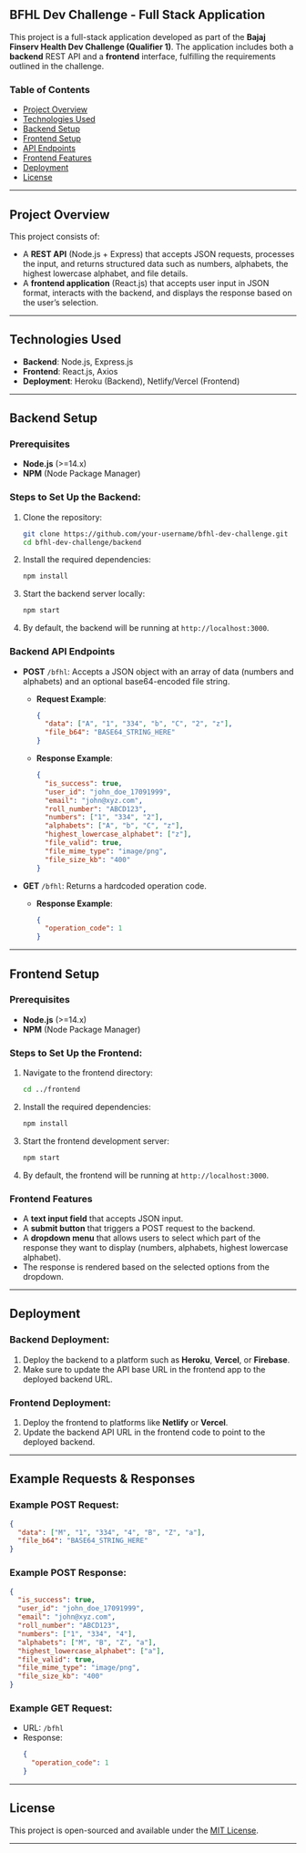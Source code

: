 ## **BFHL Dev Challenge - Full Stack Application**

This project is a full-stack application developed as part of the **Bajaj Finserv Health Dev Challenge (Qualifier 1)**. The application includes both a **backend** REST API and a **frontend** interface, fulfilling the requirements outlined in the challenge.

### **Table of Contents**
- [Project Overview](#project-overview)
- [Technologies Used](#technologies-used)
- [Backend Setup](#backend-setup)
- [Frontend Setup](#frontend-setup)
- [API Endpoints](#api-endpoints)
- [Frontend Features](#frontend-features)
- [Deployment](#deployment)
- [License](#license)

---

## **Project Overview**

This project consists of:
- A **REST API** (Node.js + Express) that accepts JSON requests, processes the input, and returns structured data such as numbers, alphabets, the highest lowercase alphabet, and file details.
- A **frontend application** (React.js) that accepts user input in JSON format, interacts with the backend, and displays the response based on the user’s selection.

---

## **Technologies Used**

- **Backend**: Node.js, Express.js
- **Frontend**: React.js, Axios
- **Deployment**: Heroku (Backend), Netlify/Vercel (Frontend)

---

## **Backend Setup**

### **Prerequisites**
- **Node.js** (>=14.x)
- **NPM** (Node Package Manager)

### **Steps to Set Up the Backend**:

1. Clone the repository:
   ```bash
   git clone https://github.com/your-username/bfhl-dev-challenge.git
   cd bfhl-dev-challenge/backend
   ```

2. Install the required dependencies:
   ```bash
   npm install
   ```

3. Start the backend server locally:
   ```bash
   npm start
   ```

4. By default, the backend will be running at `http://localhost:3000`.

### **Backend API Endpoints**

- **POST** `/bfhl`: Accepts a JSON object with an array of data (numbers and alphabets) and an optional base64-encoded file string.
  - **Request Example**:
    ```json
    {
      "data": ["A", "1", "334", "b", "C", "2", "z"],
      "file_b64": "BASE64_STRING_HERE"
    }
    ```
  - **Response Example**:
    ```json
    {
      "is_success": true,
      "user_id": "john_doe_17091999",
      "email": "john@xyz.com",
      "roll_number": "ABCD123",
      "numbers": ["1", "334", "2"],
      "alphabets": ["A", "b", "C", "z"],
      "highest_lowercase_alphabet": ["z"],
      "file_valid": true,
      "file_mime_type": "image/png",
      "file_size_kb": "400"
    }
    ```

- **GET** `/bfhl`: Returns a hardcoded operation code.
  - **Response Example**:
    ```json
    {
      "operation_code": 1
    }
    ```

---

## **Frontend Setup**

### **Prerequisites**
- **Node.js** (>=14.x)
- **NPM** (Node Package Manager)

### **Steps to Set Up the Frontend**:

1. Navigate to the frontend directory:
   ```bash
   cd ../frontend
   ```

2. Install the required dependencies:
   ```bash
   npm install
   ```

3. Start the frontend development server:
   ```bash
   npm start
   ```

4. By default, the frontend will be running at `http://localhost:3000`.

### **Frontend Features**

- A **text input field** that accepts JSON input.
- A **submit button** that triggers a POST request to the backend.
- A **dropdown menu** that allows users to select which part of the response they want to display (numbers, alphabets, highest lowercase alphabet).
- The response is rendered based on the selected options from the dropdown.

---

## **Deployment**

### **Backend Deployment**:

1. Deploy the backend to a platform such as **Heroku**, **Vercel**, or **Firebase**.
2. Make sure to update the API base URL in the frontend app to the deployed backend URL.

### **Frontend Deployment**:

1. Deploy the frontend to platforms like **Netlify** or **Vercel**.
2. Update the backend API URL in the frontend code to point to the deployed backend.

---

## **Example Requests & Responses**

### **Example POST Request**:
```json
{
  "data": ["M", "1", "334", "4", "B", "Z", "a"],
  "file_b64": "BASE64_STRING_HERE"
}
```

### **Example POST Response**:
```json
{
  "is_success": true,
  "user_id": "john_doe_17091999",
  "email": "john@xyz.com",
  "roll_number": "ABCD123",
  "numbers": ["1", "334", "4"],
  "alphabets": ["M", "B", "Z", "a"],
  "highest_lowercase_alphabet": ["a"],
  "file_valid": true,
  "file_mime_type": "image/png",
  "file_size_kb": "400"
}
```

### **Example GET Request**:
- URL: `/bfhl`
- Response:
  ```json
  {
    "operation_code": 1
  }
  ```

---

## **License**

This project is open-sourced and available under the [MIT License](LICENSE).

---
